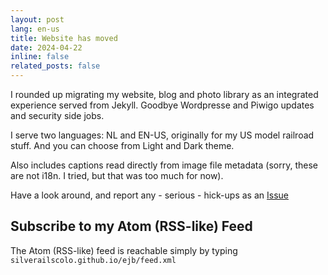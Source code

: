 ```yaml
---
layout: post
lang: en-us
title: Website has moved
date: 2024-04-22
inline: false
related_posts: false
---
```


I rounded up migrating my website, blog and photo library as an integrated experience served from Jekyll. Goodbye Wordpresse and Piwigo updates and security side jobs.

I serve two languages: NL and EN-US, originally for my US model railroad stuff. And you can choose from Light and Dark theme.

Also includes captions read directly from image file metadata (sorry, these are not i18n. I tried, but that was too much for now).

Have a look around, and report any - serious - hick-ups as an [Issue](https://github.com/silverailscolo/ejb/issues)

## Subscribe to my Atom (RSS-like) Feed

The Atom (RSS-like) feed is reachable simply by typing `silverailscolo.github.io/ejb/feed.xml`
